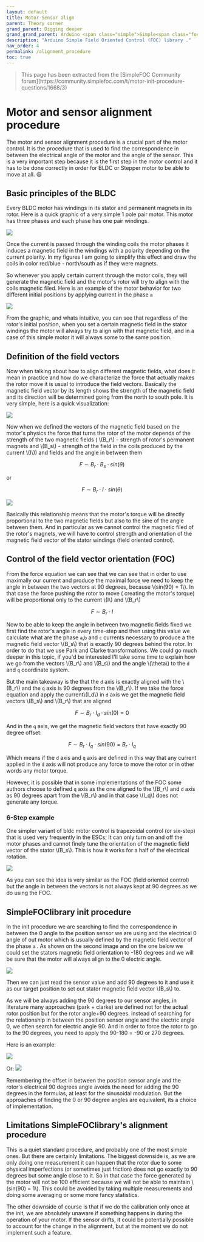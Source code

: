 ```yaml
---
layout: default
title: Motor-Sensor align
parent: Theory corner
grand_parent: Digging deeper
grand_grand_parent: Arduino <span class="simple">Simple<span class="foc">FOC</span>library</span>
description: "Arduino Simple Field Oriented Control (FOC) library ."
nav_order: 4
permalink: /alignment_procedure
toc: true
---
```



<blockquote class="info" markdown="1">
This page has been extracted from the [SimpleFOC Community forum](https://community.simplefoc.com/t/motor-init-procedure-questions/1668/3)

</blockquote>

# Motor and sensor alignment procedure

The motor and sensor alignment procedure is a crucial part of the motor control. It is the procedure that is used to find the correspondence in between the electrical angle of the motor and the angle of the sensor. This is a very important step because it is the first step in the motor control and it has to be done correctly in order for BLDC or Stepper motor to be able to move at all. 😃


## Basic principles of the BLDC
Every BLDC motor has windings in its stator and permanent magnets in its rotor. Here is a quick graphic of a very simple 1 pole pair motor. This motor has three phases and each phase has one pair windings. 

<img src="extras/Images/init1.png" class="width30">

Once the current is passed through the winding coils the motor phases it induces a magnetic field in the windings with a polarity depending on the current polarity. In my figures I am going to simplify this effect and draw the coils in color red/blue - north/south as if they were magnets.

So whenever you apply certain current through the motor coils, they will generate the magnetic field and the motor's rotor will try to align with the coils magnetic filed. Here is an example of the motor behavior for two different initial positions by applying current in the phase `a` 

<img src="extras/Images/init2.png">

From the graphic, and whats intuitive, you can see that regardless of the rotor's initial position, when you set a certain magnetic field in the stator windings the motor will always try to align with that magnetic field, and in a case of this simple motor it will always some to the same position. 

## Definition of the field vectors

Now when talking about how to align different magnetic fields, what does it mean in practice and how do we characterize the force that actually makes the rotor move it is usual to introduce the field vectors. Basically the magnetic field vector by its length shows the strength of the magnetic field and its direction will be determined going from the north to south pole. It is very simple, here is a quick visualization:

<img src="extras/Images/init3.png">

Now when we defined the vectors of the magnetic field based on the motor's physics the force that turns the rotor of the motor depends of the strength of the two magnetic fields (  \\(B_r\\) - strength of rotor's permanent magnets and \\(B_s\\) - strength of the field in the coils produced by the current \\(I\\)) and  fields and the angle in between them

$$
F \sim B_r\cdot B_s\cdot sin(\theta)
$$

or

$$
F \sim B_r\cdot I\cdot sin(\theta)
$$

<img src="extras/Images/init4.png">


Basically this relationship means that the motor's torque will be directly proportional to the two magnetic fields but also to the sine of the angle between them. And in particular as we cannot control the magnetic filed of the rotor's magnets, we will have to control strength and orientation of the magnetic field vector of the stator windings (field oriented control). 

## Control of the field vector orientation (FOC)
From the force equation we can see that we can see that in order to use maximally our current and produce the maximal force we need to keep the angle in between the two vectors at 90 degrees, because \\(sin(90) = 1\\). In that case the force pushing the rotor to move ( creating the motor's torque) will be proportional only to the current \\(I\\) and \\(B_r\\)

$$
F \sim B_r\cdot I
$$

Now to be able to keep the angle in between two magnetic fields fixed we first find the rotor's angle in every time-step and then using this value we calculate what are the phase `a`,`b` and `c` currents necessary to produce a the magnetic field vector \\(B_s\\) that is exactly 90 degrees behind the rotor. In order to do that we use Park and Clarke transformations. We could go much deeper in this topic, if you'd be interested I'll take some time to explain how we go from the vectors \\(B_r\\) and \\(B_s\\) and the angle \\(\theta\\) to the `d` and `q` coordinate system.

But the main takeaway is the that the `d` axis is exactly aligned with the \\(B_r\\) and the `q` axis is 90 degrees from the \\(B_r\\). If we take the force equation and apply the current\\(I_d\\) in `d` axis we get the magnetic field vectors \\(B_s\\) and \\(B_r\\) that are aligned

$$
F \sim B_r\cdot I_d\cdot sin(0) = 0
$$

And in the `q` axis, we get the magnetic field vectors that have exactly 90 degree offset:

$$
F \sim  B_r\cdot I_q\cdot sin(90) = B_r\cdot I_q
$$

Which means if the `d` axis and `q` axis are defined in this way that any current applied in the `d` axis will not produce any force to move the rotor or in other words any motor torque. 

However, it is possible that in some implementations of the FOC some authors choose to defined `q` axis as the one aligned to the \\(B_r\\) and `d` axis as 90 degrees apart from the \\(B_r\\) and in that case \\(I_q\\) does not generate any torque.

### 6-Step example
One simpler variant of bldc motor control is trapezoidal control (or six-step) that is used very frequently in the ESCs; It can only turn on and off the motor phases and cannot finely tune the orientation of the magnetic field vector of the stator \\(B_s\\). This is how it works for a half of the electrical rotation. 

<img src="extras/Images/init5.jpeg">

As you can see the idea is very similar as the FOC (field oriented control) but the angle in between the vectors is not always kept at 90 degrees as we do using the FOC. 

## SimpleFOClibrary init procedure

In the init procedure we are searching to find the correspondence in between the 0 angle to the position sensor we are using and the electrical 0 angle of out motor which is usually defined by the magnetic field vector of the phase `a` . As shown on the second image and on the one below we could set the stators magnetic field orientation to -180 degrees and we will be sure that the motor will always align to the 0 electric angle.

<img src="extras/Images/init6.png">

Then we can just read the sensor value and add 90 degrees to it and use it as our target position to set out stator magnetic field vector \\(B_s\\) to. 

As we will be always adding the 90 degrees to our sensor angles, in literature many approaches (park + clarke) are defined not for the actual rotor position but for the rotor angle+90 degrees. instead of searching for the relationship in between the position sensor angle and the electric angle 0, we often search for electric angle 90. And in order to force the rotor to go to the 90 degrees, you need to apply the 90-180 = -90 or 270 degrees. 

Here is an example:

<img src="extras/Images/init7.png">

Or: 
<img src="extras/Images/init8.png">

Remembering the offset in between the position sensor angle and the rotor's electrical 90 degrees angle avoids the need for adding the 90 degrees in the formulas, at least for the sinusoidal modulation. But the approaches of finding the 0 or 90 degree angles are equivalent, its a choice of implementation.

## Limitations SimpleFOClibrary's alignment procedure
This is a quiet standard procedure, and probably one of the most simple ones. But there are certainly limitations. The biggest downside is, as we are only doing one measurement it can happen that the rotor due to some physical imperfections (or sometimes just friction) does not go exactly to 90 degrees but some angle close to it. So in that case the force generated by the motor will not be 100 efficient because we will not be able to maintain \\(sin(90) = 1\\). This could be avoided by taking multiple measurements and doing some averaging or some more fancy statistics.

The other downside of course is that if we do the calibration only once at the init, we are absolutely unaware if something happens in during the operation of your motor. If the sensor drifts, it could be potentially possible to account for the change in the alignment, but at the moment we do not implement such a feature.